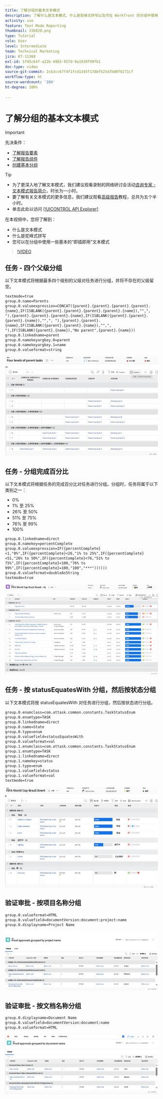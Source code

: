 ```yaml
---
title: 了解分组的基本文本模式
description: 了解什么是文本模式、什么是驼峰式拼写以及可在 Workfront 的分组中使用的一些基本的“即插即用”文本模式。
activity: use
feature: Text Mode Reporting
thumbnail: 336820.png
type: Tutorial
role: User
level: Intermediate
team: Technical Marketing
jira: KT-11369
exl-id: 5f45c64f-a22b-4983-91fd-9a1939f99fb1
doc-type: video
source-git-commit: 2cb3cc67f4f1fcd1345f178bf525d7b00f6271cf
workflow-type: ht
source-wordcount: '284'
ht-degree: 100%

---
```


# 了解分组的基本文本模式

>[!IMPORTANT]
>
>先决条件：
>
>* [了解报告要素](https://experienceleague.adobe.com/docs/workfront-learn/tutorials-workfront/reporting/basic-reporting/reporting-elements.html?lang=zh-Hans)
>* [了解报告组件](https://experienceleague.adobe.com/docs/workfront-learn/tutorials-workfront/reporting/basic-reporting/reporting-components.html?lang=zh-Hans)
>* [创建基本分组](https://experienceleague.adobe.com/docs/workfront-learn/tutorials-workfront/reporting/basic-reporting/create-a-basic-grouping.html?lang=zh-Hans)

>[!TIP]
>
>* 为了更深入地了解文本模式，我们建议观看录制的网络研讨会活动[咨询专家 - 文本模式报告简介](https://experienceleague.adobe.com/docs/workfront-events/events/reporting-and-dashboards/introduction-to-text-mode-reporting.html?lang=zh-Hans)，时长为一小时。
>* 要了解有关文本模式的更多信息，我们建议观看[高级报告](https://experienceleague.adobe.com/docs/workfront-learn/tutorials-workfront/reporting/advanced-reporting/welcome-to-advanced-reporting.html?lang=zh-Hans)教程，总共为五个半小时。
>* 单击此处以访问 [[!UICONTROL API Explorer]](https://developer.adobe.com/workfront/api-explorer/)

在本视频中，您将了解到：

* 什么是文本模式
* 什么是驼峰式拼写
* 您可以在分组中使用一些基本的“即插即用”文本模式

>[!VIDEO](https://video.tv.adobe.com/v/3410641/?quality=12&learn=on)

## 任务 - 四个父级分组

以下文本模式将根据最多四个级别的父级对任务进行分组，并将不存在的父级留空。

```
textmode=true
group.0.name=Parents
group.0.valueexpression=CONCAT({parent}.{parent}.{parent}.{parent}.{name},IF(ISBLANK({parent}.{parent}.{parent}.{parent}.{name}),"",", "),{parent}.{parent}.{parent}.{name},IF(ISBLANK({parent}.{parent}.{parent}.{name}),"",", "),{parent}.{parent}.{name},IF(ISBLANK({parent}.{parent}.{name}),"",", "),IF(ISBLANK({parent}.{name}),"No parent",{parent}.{name}))
group.0.linkedname=parent
group.0.namekeyargkey.0=parent
group.0.namekeyargkey.1=name
group.0.valueformat=string
```

![显示根据四个父级分组的项目任务的屏幕图像](assets/4-parents-grouping.png)


## 任务 - 分组完成百分比

以下文本模式将根据任务的完成百分比对任务进行分组。分组时，任务将属于以下类别之一：

* 0%
* 1% 至 25%
* 26% 至 50%
* 51% 至 75%
* 76% 至 99%
* 100%

```
group.0.linkedname=direct
group.0.namekey=percentComplete
group.0.valueexpression=IF({percentComplete}<1,"0%",IF({percentComplete}<26,"1% to 25%",IF({percentComplete}<51,"26% to 50%",IF({percentComplete}<76,"51% to 75%",IF({percentComplete}<100,"76% to 99%",IF({percentComplete}=100,"100","***"))))))
group.0.valueformat=doubleAsString
textmode=true
```

![显示按完成百分比分组的项目任务的屏幕图像](assets/percent-complete-grouping.png)

## 任务 - 按 statusEquatesWith 分组，然后按状态分组

以下文本模式将按 statusEquatesWith 对任务进行分组，然后按状态进行分组。

```
group.0.enumclass=com.attask.common.constants.TaskStatusEnum
group.0.enumtype=TASK
group.0.linkedname=direct
group.0.name=State
group.0.type=enum
group.0.valuefield=statusEquatesWith
group.0.valueformat=val
group.1.enumclass=com.attask.common.constants.TaskStatusEnum
group.1.enumtype=TASK
group.1.linkedname=direct
group.1.namekey=status
group.1.type=enum
group.1.valuefield=status
group.1.valueformat=val
textmode=true
```

![显示按 statusEquatesWith 分组的项目任务的屏幕图像](assets/status-equates-with.png)


## 验证审批 - 按项目名称分组

```
group.0.valueformat=HTML
group.0.valuefield=documentVersion:document:project:name
group.0.displayname=Project Name
```

![显示按项目名称分组的验证审批的屏幕图像](assets/proof-approvals-grouped-by-project-name.png)


## 验证审批 - 按文档名称分组

```
group.0.displayname=Document Name
group.0.valuefield=documentVersion:document:name
group.0.valueformat=HTML
```

![显示按项目名称分组的验证审批的屏幕图像](assets/proof-approvals-grouped-by-doc-name.png)

